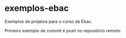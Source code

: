 # exemplos-ebac
Exemplos de projetos para o curso da Ebac.

Primeiro exemplo de commit e push no repositório remoto.